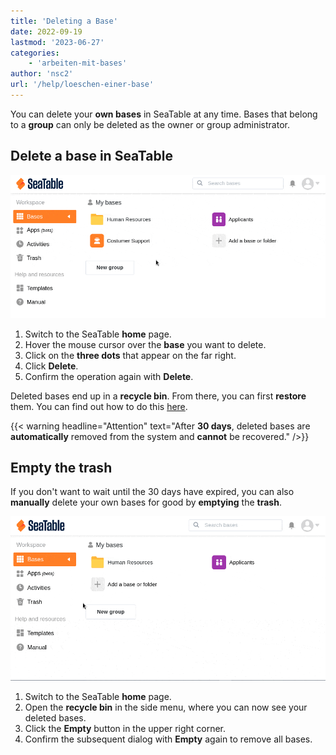 ```yaml
---
title: 'Deleting a Base'
date: 2022-09-19
lastmod: '2023-06-27'
categories:
    - 'arbeiten-mit-bases'
author: 'nsc2'
url: '/help/loeschen-einer-base'
---
```


You can delete your **own bases** in SeaTable at any time. Bases that belong to a **group** can only be deleted as the owner or group administrator.

## Delete a base in SeaTable

![Delete a base in SeaTable](images/delete-base-via-starting-page.gif)

1. Switch to the SeaTable **home** page.
2. Hover the mouse cursor over the **base** you want to delete.
3. Click on the **three dots** that appear on the far right.
4. Click **Delete**.
5. Confirm the operation again with **Delete**.

Deleted bases end up in a **recycle bin**. From there, you can first **restore** them. You can find out how to do this [here](https://seatable.io/en/docs/historie-und-versionen/eine-geloeschte-base-wiederherstellen/).

{{< warning  headline="Attention"  text="After **30 days**, deleted bases are **automatically** removed from the system and **cannot** be recovered." />}}

## Empty the trash

If you don't want to wait until the 30 days have expired, you can also **manually** delete your own bases for good by **emptying** the **trash**.

![Empty the trash](images/clean-trash.gif)

1. Switch to the SeaTable **home** page.
2. Open the **recycle bin** in the side menu, where you can now see your deleted bases.
3. Click the **Empty** button in the upper right corner.
4. Confirm the subsequent dialog with **Empty** again to remove all bases.

